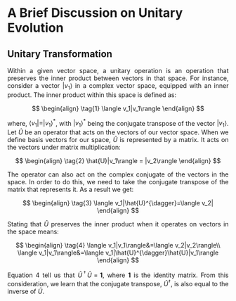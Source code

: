 # A Brief Discussion on Unitary Evolution

## Unitary Transformation

<div align ="justify">

Within a given vector space, a unitary operation is an operation that preserves the inner product between vectors 
in that space. For instance, consider a vector $|v_1\rangle$
in a complex vector space, equipped with an inner product. The inner product within this space 
is defined as:

$$
\begin{align}
\tag{1}
\langle v_1|v_1\rangle
\end{align}
$$

where, $\langle v_1| = |v_1\rangle^*$, 
with $|v_1\rangle^*$ being the conjugate transpose of the vector $|v_1\rangle$.
Let $\hat{U}$ be an operator that acts on the vectors of our vector space. 
When we define basis vectors for our space, $\hat{U}$ is represented by a matrix.
It acts on the vectors under matrix multiplication:

$$
\begin{align}
\tag{2}
\hat{U}|v_1\rangle = |v_2\rangle
\end{align}
$$

The operator can also act on the complex conjugate of the vectors in the space. In order to do this, 
we need to take the conjugate transpose of the matrix that represents it. As a result we get:

$$
\begin{align}
\tag{3}
\langle v_1|\hat{U}^{\dagger}=\langle v_2|
\end{align}
$$

Stating that $\hat{U}$ preserves the inner product when it operates on vectors in the space means:

$$
\begin{align}
\tag{4}
\langle v_1|v_1\rangle&=\langle v_2|v_2\rangle\\
\langle v_1|v_1\rangle&=\langle v_1|\hat{U}^{\dagger}\hat{U}|v_1\rangle
\end{align}
$$

Equation 4 tell us that $\hat{U}^{\dagger}\hat{U}=\mathbf{1}$, where $\mathbf{1}$ is the identity matrix.
From this consideration, 
we learn that the conjugate transpose, $\hat{U}^{\dagger}$, is also equal to the inverse of $\hat{U}$.

</div>
